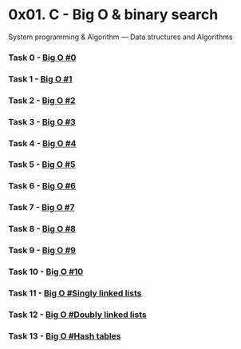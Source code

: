 # 0x01. C - Big O & binary search

System programming & Algorithm ― Data structures and Algorithms

### Task  0 - [Big O #0](BO-0)

### Task  1 - [Big O #1](BO-1)

### Task  2 - [Big O #2](BO-2)

### Task  3 - [Big O #3](BO-3)

### Task  4 - [Big O #4](BO-4)

### Task  5 - [Big O #5](BO-5)

### Task  6 - [Big O #6](BO-6)

### Task  7 - [Big O #7](BO-7)

### Task  8 - [Big O #8](BO-8)

### Task  9 - [Big O #9](BO-9)

### Task 10 - [Big O #10](BO-10)

### Task 11 - [Big O #Singly linked lists](BO-11)

### Task 12 - [Big O #Doubly linked lists](BO-12)

### Task 13 - [Big O #Hash tables](BO-15)
